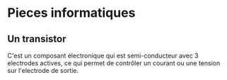 # Pieces informatiques

## Un transistor
C'est un composant électronique qui est semi-conducteur avec 3 electrodes actives, ce qui permet de contrôler un courant ou une tension sur l'electrode de sortie. 
